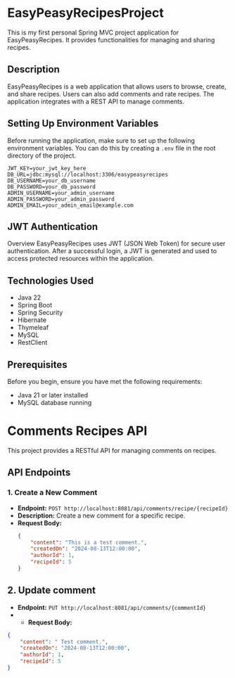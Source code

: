 # EasyPeasyRecipesProject
This is my first personal Spring MVC project application for EasyPeasyRecipes. It provides functionalities for managing and sharing recipes.

## Description

EasyPeasyRecipes is a web application that allows users to browse, create, and share recipes. Users can also add comments and rate recipes. The application integrates with a REST API to manage comments.

## Setting Up Environment Variables

Before running the application, make sure to set up the following environment variables. You can do this by creating a `.env` file in the root directory of the project.

```plaintext
JWT_KEY=your_jwt_key_here
DB_URL=jdbc:mysql://localhost:3306/easypeasyrecipes
DB_USERNAME=your_db_username
DB_PASSWORD=your_db_password
ADMIN_USERNAME=your_admin_username
ADMIN_PASSWORD=your_admin_password
ADMIN_EMAIL=your_admin_email@example.com
```

## JWT Authentication
Overview
EasyPeasyRecipes uses JWT (JSON Web Token) for secure user authentication. After a successful login, a JWT is generated and used to access protected resources within the application.

## Technologies Used

- Java 22
- Spring Boot 
- Spring Security
- Hibernate
- Thymeleaf
- MySQL
- RestClient

## Prerequisites

Before you begin, ensure you have met the following requirements:

- Java 21 or later installed
- MySQL database running

 # Comments Recipes API

This project provides a RESTful API for managing comments on recipes.

## API Endpoints

### 1. Create a New Comment

- **Endpoint:** `POST http://localhost:8081/api/comments/recipe/{recipeId}`
- **Description:** Create a new comment for a specific recipe.
- **Request Body:**
  ```json
  {
      "content": "This is a test comment.",
      "createdOn": "2024-08-13T12:00:00",
      "authorId": 1,
      "recipeId": 5
  }
## 2. Update comment
- **Endpoint:** `PUT http://localhost:8081/api/comments/{commentId}`
- - **Request Body:**
```json
{
    "content": " Тest comment.",
    "createdOn": "2024-08-13T12:00:00",
    "authorId": 1,
    "recipeId": 5
}


